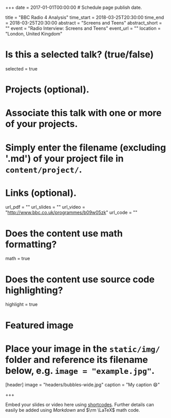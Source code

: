 +++
date = 2017-01-01T00:00:00  # Schedule page publish date.

title = "BBC Radio 4 Analysis"
time_start = 2018-03-25T20:30:00
time_end = 2018-03-25T20:30:00
abstract = "Screens and Teens"
abstract_short = ""
event = "Radio Interview: Screens and Teens"
event_url = ""
location = "London, United Kingdom"

# Is this a selected talk? (true/false)
selected = true

# Projects (optional).
#   Associate this talk with one or more of your projects.
#   Simply enter the filename (excluding '.md') of your project file in `content/project/`.

# Links (optional).
url_pdf = ""
url_slides = ""
url_video = "http://www.bbc.co.uk/programmes/b09w05zk"
url_code = ""

# Does the content use math formatting?
math = true

# Does the content use source code highlighting?
highlight = true

# Featured image
# Place your image in the `static/img/` folder and reference its filename below, e.g. `image = "example.jpg"`.
[header]
image = "headers/bubbles-wide.jpg"
caption = "My caption :smile:"

+++

Embed your slides or video here using [shortcodes](https://sourcethemes.com/academic/post/writing-markdown-latex/). Further details can easily be added using *Markdown* and $\rm \LaTeX$ math code.
